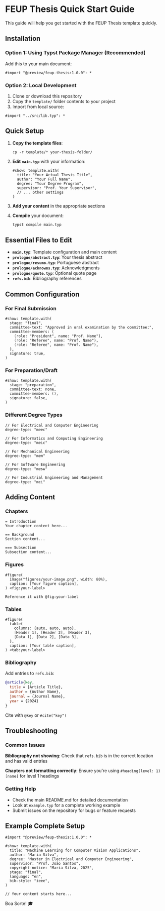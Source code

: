 # FEUP Thesis Quick Start Guide

This guide will help you get started with the FEUP Thesis template quickly.

## Installation

### Option 1: Using Typst Package Manager (Recommended)

Add this to your main document:

```typst
#import "@preview/feup-thesis:1.0.0": *
```

### Option 2: Local Development

1. Clone or download this repository
2. Copy the `template/` folder contents to your project
3. Import from local source:

```typst
#import "../src/lib.typ": *
```

## Quick Setup

1. **Copy the template files**:
   ```
   cp -r template/* your-thesis-folder/
   ```

2. **Edit `main.typ`** with your information:
   ```typst
   #show: template.with(
     title: "Your Actual Thesis Title",
     author: "Your Full Name",
     degree: "Your Degree Program",
     supervisor: "Prof. Your Supervisor",
     // ... other settings
   )
   ```

3. **Add your content** in the appropriate sections

4. **Compile** your document:
   ```bash
   typst compile main.typ
   ```

## Essential Files to Edit

- **`main.typ`**: Template configuration and main content
- **`prologue/abstract.typ`**: Your thesis abstract
- **`prologue/resumo.typ`**: Portuguese abstract
- **`prologue/acknowns.typ`**: Acknowledgments
- **`prologue/quote.typ`**: Optional quote page
- **`refs.bib`**: Bibliography references

## Common Configuration

### For Final Submission
```typst
#show: template.with(
  stage: "final",
  committee-text: "Approved in oral examination by the committee:",
  committee-members: (
    (role: "President", name: "Prof. Name"),
    (role: "Referee", name: "Prof. Name"),
    (role: "Referee", name: "Prof. Name"),
  ),
  signature: true,
)
```

### For Preparation/Draft
```typst
#show: template.with(
  stage: "preparation",
  committee-text: none,
  committee-members: (),
  signature: false,
)
```

### Different Degree Types
```typst
// For Electrical and Computer Engineering
degree-type: "meec"

// For Informatics and Computing Engineering  
degree-type: "meic"

// For Mechanical Engineering
degree-type: "mem"

// For Software Engineering
degree-type: "mesw"

// For Industrial Engineering and Management
degree-type: "mci"
```

## Adding Content

### Chapters
```typst
= Introduction
Your chapter content here...

== Background
Section content...

=== Subsection
Subsection content...
```

### Figures
```typst
#figure(
  image("figures/your-image.png", width: 80%),
  caption: [Your figure caption],
) <fig:your-label>

Reference it with @fig:your-label
```

### Tables
```typst
#figure(
  table(
    columns: (auto, auto, auto),
    [Header 1], [Header 2], [Header 3],
    [Data 1], [Data 2], [Data 3],
  ),
  caption: [Your table caption],
) <tab:your-label>
```

### Bibliography
Add entries to `refs.bib`:
```bibtex
@article{key,
  title = {Article Title},
  author = {Author Name},
  journal = {Journal Name},
  year = {2024}
}
```

Cite with `@key` or `#cite("key")`

## Troubleshooting

### Common Issues

**Bibliography not showing**: Check that `refs.bib` is in the correct location and has valid entries

**Chapters not formatting correctly**: Ensure you're using `#heading(level: 1)[name]` for level 1 headings

### Getting Help

- Check the main README.md for detailed documentation
- Look at `example.typ` for a complete working example
- Submit issues on the repository for bugs or feature requests

## Example Complete Setup

```typst
#import "@preview/feup-thesis:1.0.0": *

#show: template.with(
  title: "Machine Learning for Computer Vision Applications",
  author: "Maria Silva",
  degree: "Master in Electrical and Computer Engineering",
  supervisor: "Prof. João Santos",
  copyright-notice: "Maria Silva, 2025",
  stage: "final",
  language: "en",
  bib-style: "ieee",
)

// Your content starts here...
```

Boa Sorte! 🎓
